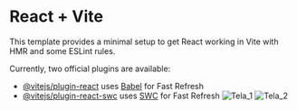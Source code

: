 # React + Vite

This template provides a minimal setup to get React working in Vite with HMR and some ESLint rules.

Currently, two official plugins are available:

- [@vitejs/plugin-react](https://github.com/vitejs/vite-plugin-react/blob/main/packages/plugin-react/README.md) uses [Babel](https://babeljs.io/) for Fast Refresh
- [@vitejs/plugin-react-swc](https://github.com/vitejs/vite-plugin-react-swc) uses [SWC](https://swc.rs/) for Fast Refresh
![Tela_1](https://github.com/arthurcordeirosilva/login-aguias.jsx/assets/145819446/8786d935-446b-4b77-8028-0f30d51aca8e)
![Tela_2](https://github.com/arthurcordeirosilva/login-aguias.jsx/assets/145819446/09768a7f-f29e-472d-b627-8e00c5c7168e)

